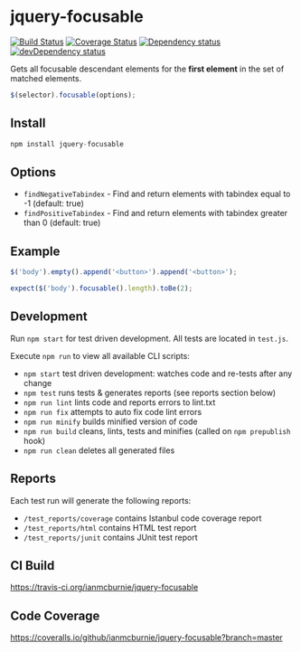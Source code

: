 # jquery-focusable

<p>
    <a href="https://travis-ci.org/ianmcburnie/jquery-focusable"><img src="https://api.travis-ci.org/ianmcburnie/jquery-focusable.svg?branch=master" alt="Build Status" /></a>
    <a href='https://coveralls.io/github/ianmcburnie/jquery-focusable?branch=master'><img src='https://coveralls.io/repos/ianmcburnie/jquery-focusable/badge.svg?branch=master&service=github' alt='Coverage Status' /></a>
    <a href="https://david-dm.org/ianmcburnie/jquery-focusable"><img src="https://david-dm.org/ianmcburnie/jquery-focusable.svg" alt="Dependency status" /></a>
    <a href="https://david-dm.org/ianmcburnie/jquery-focusable#info=devDependencies"><img src="https://david-dm.org/ianmcburnie/jquery-focusable/dev-status.svg" alt="devDependency status" /></a>
</p>

Gets all focusable descendant elements for the **first element** in the set of matched elements.

```js
$(selector).focusable(options);
```

## Install

```js
npm install jquery-focusable
```

## Options

* `findNegativeTabindex` - Find and return elements with tabindex equal to -1 (default: true)
* `findPositiveTabindex` - Find and return elements with tabindex greater than 0 (default: true)

## Example

```js
$('body').empty().append('<button>').append('<button>');

expect($('body').focusable().length).toBe(2);
```

## Development

Run `npm start` for test driven development. All tests are located in `test.js`.

Execute `npm run` to view all available CLI scripts:

* `npm start` test driven development: watches code and re-tests after any change
* `npm test` runs tests & generates reports (see reports section below)
* `npm run lint` lints code and reports errors to lint.txt
* `npm run fix` attempts to auto fix code lint errors
* `npm run minify` builds minified version of code
* `npm run build` cleans, lints, tests and minifies (called on `npm prepublish` hook)
* `npm run clean` deletes all generated files

## Reports

Each test run will generate the following reports:

* `/test_reports/coverage` contains Istanbul code coverage report
* `/test_reports/html` contains HTML test report
* `/test_reports/junit` contains JUnit test report

## CI Build

https://travis-ci.org/ianmcburnie/jquery-focusable

## Code Coverage

https://coveralls.io/github/ianmcburnie/jquery-focusable?branch=master
